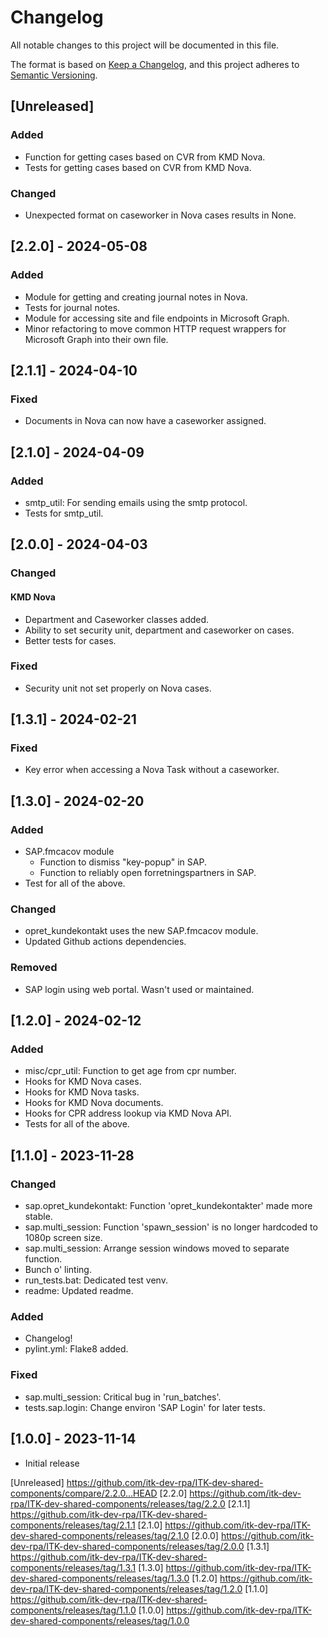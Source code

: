 # Changelog

All notable changes to this project will be documented in this file.

The format is based on [Keep a Changelog](https://keepachangelog.com/en/1.0.0/),
and this project adheres to [Semantic Versioning](https://semver.org/spec/v2.0.0.html).

## [Unreleased]

### Added

- Function for getting cases based on CVR from KMD Nova.
- Tests for getting cases based on CVR from KMD Nova.

### Changed

- Unexpected format on caseworker in Nova cases results in None.

## [2.2.0] - 2024-05-08

### Added

- Module for getting and creating journal notes in Nova.
- Tests for journal notes.
- Module for accessing site and file endpoints in Microsoft Graph.
- Minor refactoring to move common HTTP request wrappers for Microsoft Graph into their own file.

## [2.1.1] - 2024-04-10

### Fixed

- Documents in Nova can now have a caseworker assigned.

## [2.1.0] - 2024-04-09

### Added

- smtp_util: For sending emails using the smtp protocol.
- Tests for smtp_util.

## [2.0.0] - 2024-04-03

### Changed

#### KMD Nova

- Department and Caseworker classes added.
- Ability to set security unit, department and caseworker on cases.
- Better tests for cases.

### Fixed

- Security unit not set properly on Nova cases.

## [1.3.1] - 2024-02-21

### Fixed

- Key error when accessing a Nova Task without a caseworker.

## [1.3.0] - 2024-02-20

### Added

- SAP.fmcacov module 
  - Function to dismiss "key-popup" in SAP.
  - Function to reliably open forretningspartners in SAP.
- Test for all of the above.

### Changed

- opret_kundekontakt uses the new SAP.fmcacov module.
- Updated Github actions dependencies.

### Removed

- SAP login using web portal. Wasn't used or maintained.

## [1.2.0] - 2024-02-12

### Added

- misc/cpr_util: Function to get age from cpr number.
- Hooks for KMD Nova cases.
- Hooks for KMD Nova tasks.
- Hooks for KMD Nova documents.
- Hooks for CPR address lookup via KMD Nova API.
- Tests for all of the above.

## [1.1.0] - 2023-11-28

### Changed

- sap.opret_kundekontakt: Function 'opret_kundekontakter' made more stable.
- sap.multi_session: Function 'spawn_session' is no longer hardcoded to 1080p screen size.
- sap.multi_session: Arrange session windows moved to separate function.
- Bunch o' linting.
- run_tests.bat: Dedicated test venv.
- readme: Updated readme.

### Added

- Changelog!
- pylint.yml: Flake8 added.

### Fixed

- sap.multi_session: Critical bug in 'run_batches'.
- tests.sap.login: Change environ 'SAP Login' for later tests.

## [1.0.0] - 2023-11-14

- Initial release

[Unreleased] https://github.com/itk-dev-rpa/ITK-dev-shared-components/compare/2.2.0...HEAD
[2.2.0] https://github.com/itk-dev-rpa/ITK-dev-shared-components/releases/tag/2.2.0
[2.1.1] https://github.com/itk-dev-rpa/ITK-dev-shared-components/releases/tag/2.1.1
[2.1.0] https://github.com/itk-dev-rpa/ITK-dev-shared-components/releases/tag/2.1.0
[2.0.0] https://github.com/itk-dev-rpa/ITK-dev-shared-components/releases/tag/2.0.0
[1.3.1] https://github.com/itk-dev-rpa/ITK-dev-shared-components/releases/tag/1.3.1
[1.3.0] https://github.com/itk-dev-rpa/ITK-dev-shared-components/releases/tag/1.3.0
[1.2.0] https://github.com/itk-dev-rpa/ITK-dev-shared-components/releases/tag/1.2.0
[1.1.0] https://github.com/itk-dev-rpa/ITK-dev-shared-components/releases/tag/1.1.0
[1.0.0] https://github.com/itk-dev-rpa/ITK-dev-shared-components/releases/tag/1.0.0
